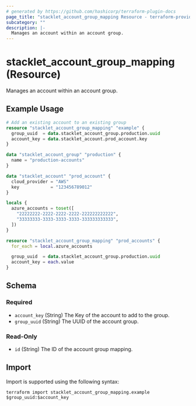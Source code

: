 ```yaml
---
# generated by https://github.com/hashicorp/terraform-plugin-docs
page_title: "stacklet_account_group_mapping Resource - terraform-provider-stacklet"
subcategory: ""
description: |-
  Manages an account within an account group.
---
```


# stacklet_account_group_mapping (Resource)

Manages an account within an account group.

## Example Usage

```terraform
# Add an existing account to an existing group
resource "stacklet_account_group_mapping" "example" {
  group_uuid  = data.stacklet_account_group.production.uuid
  account_key = data.stacklet_account.prod_account.key
}

data "stacklet_account_group" "production" {
  name = "production-accounts"
}

data "stacklet_account" "prod_account" {
  cloud_provider = "AWS"
  key            = "123456789012"
}

locals {
  azure_accounts = toset([
    "22222222-2222-2222-2222-222222222222",
    "33333333-3333-3333-3333-333333333333",
  ])
}

resource "stacklet_account_group_mapping" "prod_accounts" {
  for_each = local.azure_accounts

  group_uuid  = data.stacklet_account_group.production.uuid
  account_key = each.value
}
```

<!-- schema generated by tfplugindocs -->
## Schema

### Required

- `account_key` (String) The Key of the account to add to the group.
- `group_uuid` (String) The UUID of the account group.

### Read-Only

- `id` (String) The ID of the account group mapping.

## Import

Import is supported using the following syntax:

```shell
terraform import stacklet_account_group_mapping.example $group_uuid:$account_key
```
